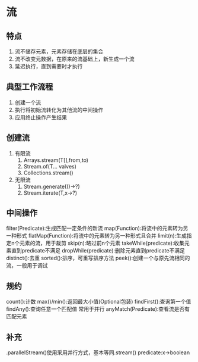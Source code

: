 # 流

## 特点

1. 流不储存元素，元素存储在底层的集合
2. 流不改变元数据，在原来的流基础上，新生成一个流
3. 延迟执行，直到需要时才执行

## 典型工作流程

1. 创建一个流
2. 执行将初始流转化为其他流的中间操作
3. 应用终止操作产生结果

## 创建流

1. 有限流
    1. Arrays.stream(T[],from,to)
    2. Stream.of(T... valves)
    3. Collections.stream()
2. 无限流
    1. Stream.generate(()->?)
    2. Stream.iterate(T,x->?)
    
## 中间操作

filter(Predicate):生成匹配一定条件的新流
map(Function):将流中的元素转为另一种形式
flatMap(Function):将流中的元素转为另一种形式且合并
limit(n):生成指定n个元素的流，用于裁剪
skip(n):略过前n个元素
takeWhile(predicate):收集元素直到predicate不满足
dropWhile(predicate):删除元素直到predicate不满足
distinct():去重
sorted():排序，可重写排序方法
peek():创建一个与原先流相同的流，一般用于调试



## 规约

count():计数
max()/min():返回最大小值(Optional包装)
findFirst():查询第一个值
findAny():查询任意一个匹配值 常用于并行
anyMatch(Predicate):查看流是否有匹配元素


## 补充

.parallelStream()使用采用并行方式，基本等同.stream()
predicate:x->boolean
